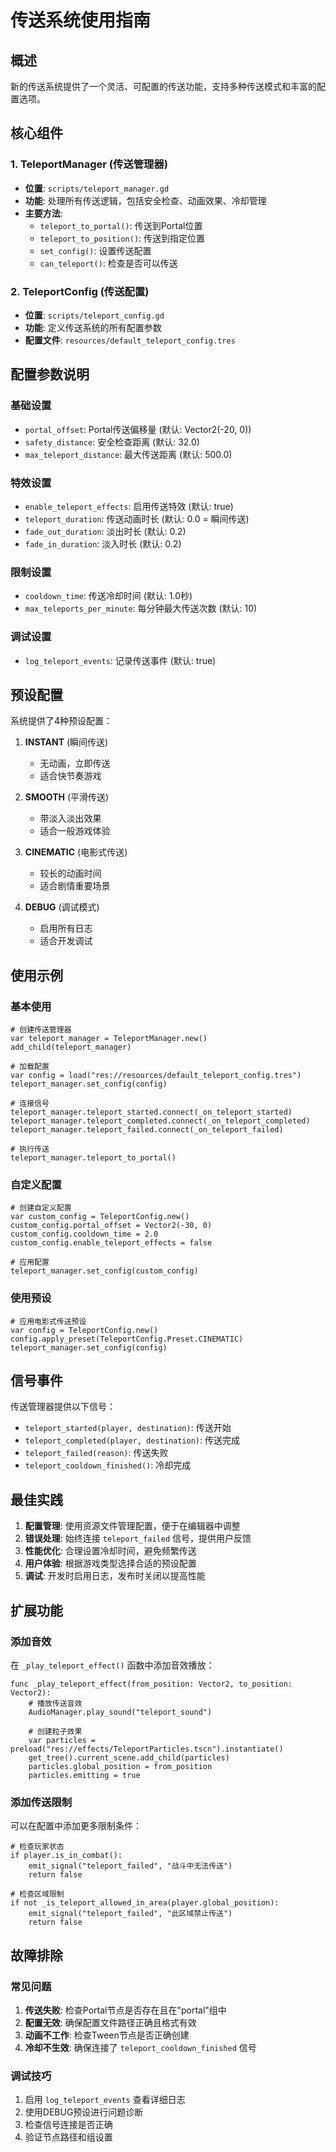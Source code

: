 # 传送系统使用指南

## 概述

新的传送系统提供了一个灵活、可配置的传送功能，支持多种传送模式和丰富的配置选项。

## 核心组件

### 1. TeleportManager (传送管理器)
- **位置**: `scripts/teleport_manager.gd`
- **功能**: 处理所有传送逻辑，包括安全检查、动画效果、冷却管理
- **主要方法**:
  - `teleport_to_portal()`: 传送到Portal位置
  - `teleport_to_position()`: 传送到指定位置
  - `set_config()`: 设置传送配置
  - `can_teleport()`: 检查是否可以传送

### 2. TeleportConfig (传送配置)
- **位置**: `scripts/teleport_config.gd`
- **功能**: 定义传送系统的所有配置参数
- **配置文件**: `resources/default_teleport_config.tres`

## 配置参数说明

### 基础设置
- `portal_offset`: Portal传送偏移量 (默认: Vector2(-20, 0))
- `safety_distance`: 安全检查距离 (默认: 32.0)
- `max_teleport_distance`: 最大传送距离 (默认: 500.0)

### 特效设置
- `enable_teleport_effects`: 启用传送特效 (默认: true)
- `teleport_duration`: 传送动画时长 (默认: 0.0 = 瞬间传送)
- `fade_out_duration`: 淡出时长 (默认: 0.2)
- `fade_in_duration`: 淡入时长 (默认: 0.2)

### 限制设置
- `cooldown_time`: 传送冷却时间 (默认: 1.0秒)
- `max_teleports_per_minute`: 每分钟最大传送次数 (默认: 10)

### 调试设置
- `log_teleport_events`: 记录传送事件 (默认: true)

## 预设配置

系统提供了4种预设配置：

1. **INSTANT** (瞬间传送)
   - 无动画，立即传送
   - 适合快节奏游戏

2. **SMOOTH** (平滑传送)
   - 带淡入淡出效果
   - 适合一般游戏体验

3. **CINEMATIC** (电影式传送)
   - 较长的动画时间
   - 适合剧情重要场景

4. **DEBUG** (调试模式)
   - 启用所有日志
   - 适合开发调试

## 使用示例

### 基本使用

```gdscript
# 创建传送管理器
var teleport_manager = TeleportManager.new()
add_child(teleport_manager)

# 加载配置
var config = load("res://resources/default_teleport_config.tres")
teleport_manager.set_config(config)

# 连接信号
teleport_manager.teleport_started.connect(_on_teleport_started)
teleport_manager.teleport_completed.connect(_on_teleport_completed)
teleport_manager.teleport_failed.connect(_on_teleport_failed)

# 执行传送
teleport_manager.teleport_to_portal()
```

### 自定义配置

```gdscript
# 创建自定义配置
var custom_config = TeleportConfig.new()
custom_config.portal_offset = Vector2(-30, 0)
custom_config.cooldown_time = 2.0
custom_config.enable_teleport_effects = false

# 应用配置
teleport_manager.set_config(custom_config)
```

### 使用预设

```gdscript
# 应用电影式传送预设
var config = TeleportConfig.new()
config.apply_preset(TeleportConfig.Preset.CINEMATIC)
teleport_manager.set_config(config)
```

## 信号事件

传送管理器提供以下信号：

- `teleport_started(player, destination)`: 传送开始
- `teleport_completed(player, destination)`: 传送完成
- `teleport_failed(reason)`: 传送失败
- `teleport_cooldown_finished()`: 冷却完成

## 最佳实践

1. **配置管理**: 使用资源文件管理配置，便于在编辑器中调整
2. **错误处理**: 始终连接 `teleport_failed` 信号，提供用户反馈
3. **性能优化**: 合理设置冷却时间，避免频繁传送
4. **用户体验**: 根据游戏类型选择合适的预设配置
5. **调试**: 开发时启用日志，发布时关闭以提高性能

## 扩展功能

### 添加音效

在 `_play_teleport_effect()` 函数中添加音效播放：

```gdscript
func _play_teleport_effect(from_position: Vector2, to_position: Vector2):
    # 播放传送音效
    AudioManager.play_sound("teleport_sound")
    
    # 创建粒子效果
    var particles = preload("res://effects/TeleportParticles.tscn").instantiate()
    get_tree().current_scene.add_child(particles)
    particles.global_position = from_position
    particles.emitting = true
```

### 添加传送限制

可以在配置中添加更多限制条件：

```gdscript
# 检查玩家状态
if player.is_in_combat():
    emit_signal("teleport_failed", "战斗中无法传送")
    return false

# 检查区域限制
if not _is_teleport_allowed_in_area(player.global_position):
    emit_signal("teleport_failed", "此区域禁止传送")
    return false
```

## 故障排除

### 常见问题

1. **传送失败**: 检查Portal节点是否存在且在"portal"组中
2. **配置无效**: 确保配置文件路径正确且格式有效
3. **动画不工作**: 检查Tween节点是否正确创建
4. **冷却不生效**: 确保连接了 `teleport_cooldown_finished` 信号

### 调试技巧

1. 启用 `log_teleport_events` 查看详细日志
2. 使用DEBUG预设进行问题诊断
3. 检查信号连接是否正确
4. 验证节点路径和组设置